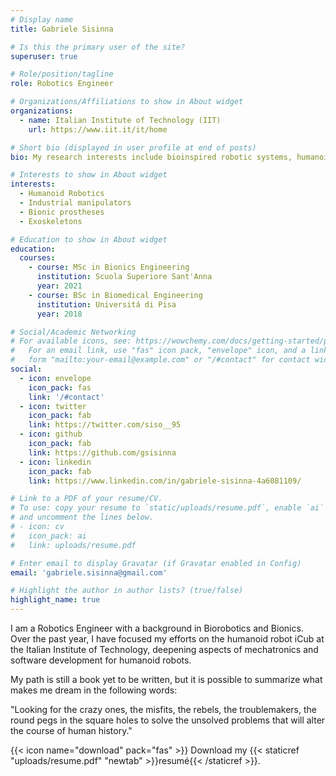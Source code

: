```yaml
---
# Display name
title: Gabriele Sisinna

# Is this the primary user of the site?
superuser: true

# Role/position/tagline
role: Robotics Engineer

# Organizations/Affiliations to show in About widget
organizations:
  - name: Italian Institute of Technology (IIT)
    url: https://www.iit.it/it/home

# Short bio (displayed in user profile at end of posts)
bio: My research interests include bioinspired robotic systems, humanoid robotics, and software development for manipulator control.

# Interests to show in About widget
interests:
  - Humanoid Robotics
  - Industrial manipulators
  - Bionic prostheses
  - Exoskeletons

# Education to show in About widget
education:
  courses:
    - course: MSc in Bionics Engineering
      institution: Scuola Superiore Sant'Anna
      year: 2021
    - course: BSc in Biomedical Engineering
      institution: Universitá di Pisa
      year: 2018

# Social/Academic Networking
# For available icons, see: https://wowchemy.com/docs/getting-started/page-builder/#icons
#   For an email link, use "fas" icon pack, "envelope" icon, and a link in the
#   form "mailto:your-email@example.com" or "/#contact" for contact widget.
social:
  - icon: envelope
    icon_pack: fas
    link: '/#contact'
  - icon: twitter
    icon_pack: fab
    link: https://twitter.com/siso__95
  - icon: github
    icon_pack: fab
    link: https://github.com/gsisinna
  - icon: linkedin
    icon_pack: fab
    link: https://www.linkedin.com/in/gabriele-sisinna-4a6081109/

# Link to a PDF of your resume/CV.
# To use: copy your resume to `static/uploads/resume.pdf`, enable `ai` icons in `params.toml`,
# and uncomment the lines below.
# - icon: cv
#   icon_pack: ai
#   link: uploads/resume.pdf

# Enter email to display Gravatar (if Gravatar enabled in Config)
email: 'gabriele.sisinna@gmail.com'

# Highlight the author in author lists? (true/false)
highlight_name: true
---
```


I am a Robotics Engineer with a background in Biorobotics and Bionics. Over the past year, I have focused my efforts on the humanoid robot iCub at the Italian Institute of Technology, deepening aspects of mechatronics and software development for humanoid robots.

My path is still a book yet to be written, but it is possible to summarize what makes me dream in the following words:

"Looking for the crazy ones, the misfits, the rebels, the troublemakers, the round pegs in the square holes to solve the unsolved problems that will alter the course of human history."

{{< icon name="download" pack="fas" >}} Download my {{< staticref "uploads/resume.pdf" "newtab" >}}resumé{{< /staticref >}}.
